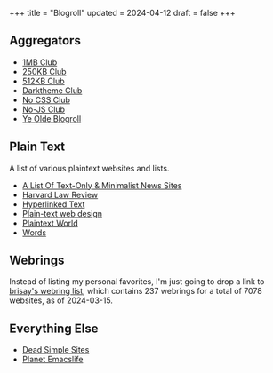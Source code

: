+++
title = "Blogroll"
updated = 2024-04-12
draft = false
+++

## Aggregators

-   [1MB Club](https://1mb.club/)
-   [250KB Club](https://250kb.club/)
-   [512KB Club](https://512kb.club/)
-   [Darktheme Club](https://darktheme.club/)
-   [No CSS Club](https://nocss.club/)
-   [No-JS Club](https://no-js.club/)
-   [Ye Olde Blogroll](https://blogroll.org/)

## Plain Text

A list of various plaintext websites and lists.

-   [A List Of Text-Only & Minimalist News
    Sites](https://greycoder.com/a-list-of-text-only-new-sites/)
-   [Harvard Law Review](https://harvardlawreview.org/)
-   [Hyperlinked Text](https://sjmulder.nl/en/textonly.html)
-   [Plain-text web
    design](https://medium.com/@letsworkshop/plain-text-web-design-a78ccaf9dbc0)
-   [Plaintext World](https://plaintextworld.com/)
-   [Words](https://justinjackson.ca/words.html)

## Webrings

Instead of listing my personal favorites, I'm just going to drop a link to
[brisay's webring list](https://brisray.com/web/webring-list.htm), which
contains 237 webrings for a total of 7078 websites, as of 2024-03-15.

## Everything Else

-   [Dead Simple Sites](https://deadsimplesites.com/)
-   [Planet Emacslife](https://planet.emacslife.com/)
